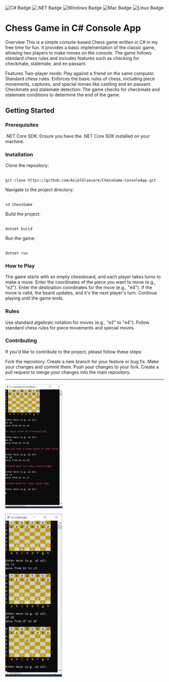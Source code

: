 ![C# Badge](https://img.shields.io/badge/C%23-239120?style=for-the-badge&logo=c-sharp&logoColor=white&labelColor=239120) ![.NET Badge](https://img.shields.io/badge/.NET-5C2D91?style=for-the-badge&logo=.net&logoColor=white) ![Windows Badge](https://img.shields.io/badge/Windows-0078D6?style=for-the-badge&logo=windows&logoColor=white) ![Mac Badge](https://img.shields.io/badge/MacOS-000000?style=for-the-badge&logo=apple&logoColor=white) ![Linux Badge](https://img.shields.io/badge/Linux-FCC624?style=for-the-badge&logo=linux&logoColor=black)






# Chess Game in C# Console App

Overview
This is a simple console-based Chess game written in C# in my free time for fun. It provides a basic implementation of the classic game, allowing two players to make moves on the console. The game follows standard chess rules and includes features such as checking for checkmate, stalemate, and en passant.

Features
Two-player mode: Play against a friend on the same computer.
Standard chess rules: Enforces the basic rules of chess, including piece movements, captures, and special moves like castling and en passant.
Checkmate and stalemate detection: The game checks for checkmate and stalemate conditions to determine the end of the game.

## Getting Started
### Prerequisites

.NET Core SDK: Ensure you have the .NET Core SDK installed on your machine.

### Installation

Clone the repository:
```

git clone https://github.com/AsielElaouare/ChessGame-ConsoleApp.git

```

Navigate to the project directory:

```

cd ChessGame

```

Build the project:

```

dotnet build

```
Run the game:


```

dotnet run

```

### How to Play

The game starts with an empty chessboard, and each player takes turns to make a move.
Enter the coordinates of the piece you want to move (e.g., "e2").
Enter the destination coordinates for the move (e.g., "e4").
If the move is valid, the board updates, and it's the next player's turn.
Continue playing until the game ends.

### Rules
Use standard algebraic notation for moves (e.g., "e2" to "e4").
Follow standard chess rules for piece movements and special moves.

### Contributing
If you'd like to contribute to the project, please follow these steps:

Fork the repository.
Create a new branch for your feature or bug fix.
Make your changes and commit them.
Push your changes to your fork.
Create a pull request to merge your changes into the main repository.

<hr>

![Chess Game](./images/Screenshot%202024-01-09%20213031.png)


![Chess Game](./images/Screenshot%202024-01-09%20213047.png)

